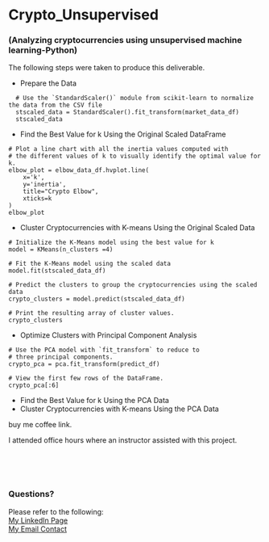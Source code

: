 # Crypto_Unsupervised
### (Analyzing cryptocurrencies using unsupervised machine learning-Python)

The following steps were taken to produce this deliverable.

- Prepare the Data
~~~
  # Use the `StandardScaler()` module from scikit-learn to normalize the data from the CSV file
  stscaled_data = StandardScaler().fit_transform(market_data_df)
  stscaled_data
~~~
     
- Find the Best Value for k Using the Original Scaled DataFrame
~~~
# Plot a line chart with all the inertia values computed with 
# the different values of k to visually identify the optimal value for k.
elbow_plot = elbow_data_df.hvplot.line(
    x='k',
    y='inertia',
    title="Crypto Elbow",
    xticks=k
)
elbow_plot
~~~

- Cluster Cryptocurrencies with K-means Using the Original Scaled Data
~~~
# Initialize the K-Means model using the best value for k
model = KMeans(n_clusters =4)

# Fit the K-Means model using the scaled data
model.fit(stscaled_data_df)

# Predict the clusters to group the cryptocurrencies using the scaled data
crypto_clusters = model.predict(stscaled_data_df)

# Print the resulting array of cluster values.
crypto_clusters
~~~

- Optimize Clusters with Principal Component Analysis
~~~
# Use the PCA model with `fit_transform` to reduce to 
# three principal components.
crypto_pca = pca.fit_transform(predict_df)

# View the first few rows of the DataFrame. 
crypto_pca[:6]
~~~

- Find the Best Value for k Using the PCA Data
- Cluster Cryptocurrencies with K-means Using the PCA Data





buy me coffee link.


I attended office hours where an instructor assisted with this project.


<br>
<br>  
<br>  

### Questions?
Please refer to the following:  
[My LinkedIn Page](https://www.linkedin.com/in/savannah-porter-7a2627267/)  
[My Email Contact](savannahnporter@gmail.com) 
